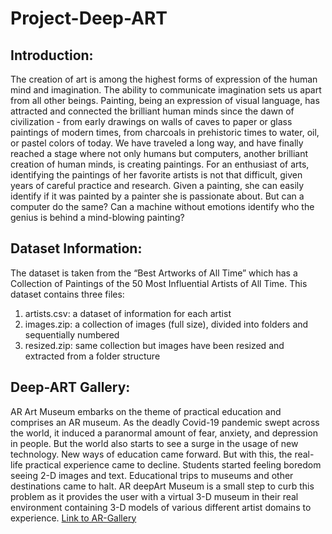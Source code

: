 # Project-Deep-ART

## Introduction:
The creation of art is among the highest forms of expression of the human mind and imagination. The ability to communicate imagination sets us apart from all other beings. Painting, being an expression of visual language, has attracted and connected the brilliant human minds since the dawn of civilization - from early drawings on walls of caves to paper or glass paintings of modern times, from charcoals in prehistoric times to water, oil, or pastel colors of today. We have traveled a long way, and have finally reached a stage where not only humans but computers, another brilliant creation of human minds, is creating paintings. For an enthusiast of arts, identifying the paintings of her favorite artists is not that difficult, given years of careful practice and research. Given a painting, she can easily identify if it was painted by a painter she is passionate about. But can a computer do the same? Can a machine without emotions identify who the genius is behind a mind-blowing painting?

## Dataset Information:
The dataset is taken from the “Best Artworks of All Time” which has a Collection of Paintings of the 50 Most Influential Artists of All Time. 
This dataset contains three files:
1. artists.csv: a dataset of information for each artist
2. images.zip: a collection of images (full size), divided into folders and sequentially numbered
3. resized.zip: same collection but images have been resized and extracted from a folder structure

## Deep-ART Gallery:
AR Art Museum embarks on the theme of practical education and comprises an AR museum.
As the deadly Covid-19 pandemic swept across the world, it induced a paranormal amount of fear, anxiety, and depression in people. But the world also starts to see a surge in the usage of new technology. New ways of education came forward. But with this, the real-life practical experience came to decline. Students started feeling boredom seeing 2-D images and text. Educational trips to museums and other destinations came to halt. AR deepArt Museum is a small step to curb this problem as it provides the user with a virtual 3-D museum in their real environment containing 3-D models of various different artist domains to experience. 
[Link to AR-Gallery](https://console.echoar.xyz/webar?key=odd-butterfly-1790&entry=6870315e-d174-4dc4-bd01-afc0bc0c3342)














